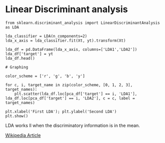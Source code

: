 # Linear Discriminant analysis

```
from sklearn.discriminant_analysis import LinearDiscriminantAnalysis as LDA

lda_classifier = LDA(n_components=2)
lda_x_axis = lda_classifier.fit(Xt, yt).transform(Xt)

lda_df = pd.DataFrame(lda_x_axis, columns=['LDA1','LDA2'])
lda_df['target'] = yt
lda_df.head()

# Graphing

color_scheme = ['r', 'g', 'b', 'y']

for c, i, target_name in zip(color_scheme, [0, 1, 2, 3], target_names):
    plt.scatter(lda_df.loc[pca_df['target'] == i, 'LDA1'], lda_df.loc[pca_df['target'] == i, 'LDA2'], c = c, label = target_names)

plt.xlabel('First LDA'); plt.ylabel('Second LDA')
plt.show()

```

LDA works ll when the discriminatory information is in the mean.

[Wikipedia Article](https://en.wikipedia.org/wiki/Discriminant_function_analysis)
